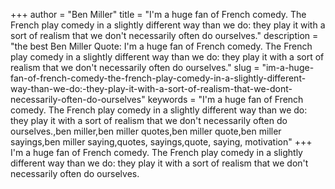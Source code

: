+++
author = "Ben Miller"
title = "I'm a huge fan of French comedy. The French play comedy in a slightly different way than we do: they play it with a sort of realism that we don't necessarily often do ourselves."
description = "the best Ben Miller Quote: I'm a huge fan of French comedy. The French play comedy in a slightly different way than we do: they play it with a sort of realism that we don't necessarily often do ourselves."
slug = "im-a-huge-fan-of-french-comedy-the-french-play-comedy-in-a-slightly-different-way-than-we-do:-they-play-it-with-a-sort-of-realism-that-we-dont-necessarily-often-do-ourselves"
keywords = "I'm a huge fan of French comedy. The French play comedy in a slightly different way than we do: they play it with a sort of realism that we don't necessarily often do ourselves.,ben miller,ben miller quotes,ben miller quote,ben miller sayings,ben miller saying,quotes, sayings,quote, saying, motivation"
+++
I'm a huge fan of French comedy. The French play comedy in a slightly different way than we do: they play it with a sort of realism that we don't necessarily often do ourselves.
